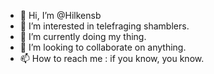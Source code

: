 - 👋 Hi, I’m @Hilkensb
- 👀 I’m interested in telefraging shamblers.
- 🌱 I’m currently doing my thing.
- 💞️ I’m looking to collaborate on anything.
- 📫 How to reach me : if you know, you know.
    
<!---
Hilkensb/Hilkensb is a ✨ special ✨ repository because its `README.md` (this file) appears on your GitHub profile.
You can click the Preview link to take a look at your changes.
--->
